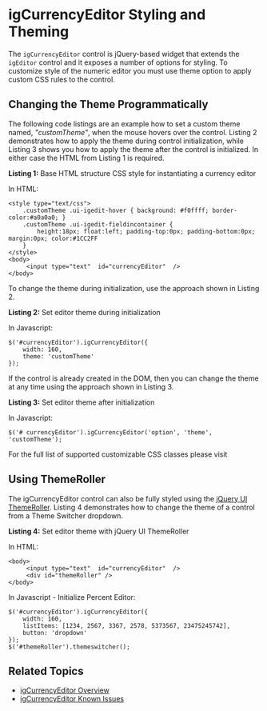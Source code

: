 ﻿<!--
|metadata|
{
    "fileName": "igcurrencyeditor-igcurrencyeditor-styling-and-theming",
    "controlName": "igEditors",
    "tags": ["Styling","Theming"]
}
|metadata|
-->

# igCurrencyEditor Styling and Theming

The `igCurrencyEditor` control is jQuery-based widget that extends the `igEditor` control and it exposes a number of options for styling. To customize style of the numeric editor you must use theme option to apply custom CSS rules to the control.

## Changing the Theme Programmatically

The following code listings are an example how to set a custom theme named, *"customTheme"*, when the mouse hovers over the control. Listing 2 demonstrates how to apply the theme during control initialization, while Listing 3 shows you how to apply the theme after the control is initialized. In either case the HTML from Listing 1 is required.

**Listing 1:** Base HTML structure CSS style for instantiating a currency editor


In HTML:

```
<style type="text/css">
    .customTheme .ui-igedit-hover { background: #f0ffff; border-color:#a0a0a0; }
    .customTheme .ui-igedit-fieldincontainer { 
		height:18px; float:left; padding-top:0px; padding-bottom:0px; margin:0px; color:#1CC2FF  
	}
</style>
<body>
     <input type="text"  id="currencyEditor"  />
</body>
```

To change the theme during initialization, use the approach shown in Listing 2.

**Listing 2:** Set editor theme during initialization

In Javascript:

```
$('#currencyEditor').igCurrencyEditor({
    width: 160,
    theme: 'customTheme'
});
```

If the control is already created in the DOM, then you can change the theme at any time using the approach shown in Listing 3.

**Listing 3:** Set editor theme after initialization

In Javascript:

```
$('# currencyEditor').igCurrencyEditor('option', 'theme', 'customTheme');
```

For the full list of supported customizable CSS classes please visit

## Using ThemeRoller
The igCurrencyEditor control can also be fully styled using the [jQuery UI ThemeRoller](http://jqueryui.com/themeroller/). Listing 4 demonstrates how to change the theme of a control from a Theme Switcher dropdown.

**Listing 4:** Set editor theme with jQuery UI ThemeRoller

In HTML:

```
<body>
     <input type="text"  id="currencyEditor"  />
     <div id="themeRoller" />
</body>
```



In Javascript - Initialize Percent Editor:

```
$('#currencyEditor').igCurrencyEditor({
    width: 160,
    listItems: [1234, 2567, 3367, 2578, 5373567, 23475245742],
    button: 'dropdown'
});
$('#themeRoller').themeswitcher();
```

## Related Topics

-   [igCurrencyEditor Overview](igCurrencyEditor-igCurrencyEditor-Overview.html)
-   [igCurrencyEditor Known Issues](igCurrencyEditor-igCurrencyEditor-Known-Issues.html)

 

 


